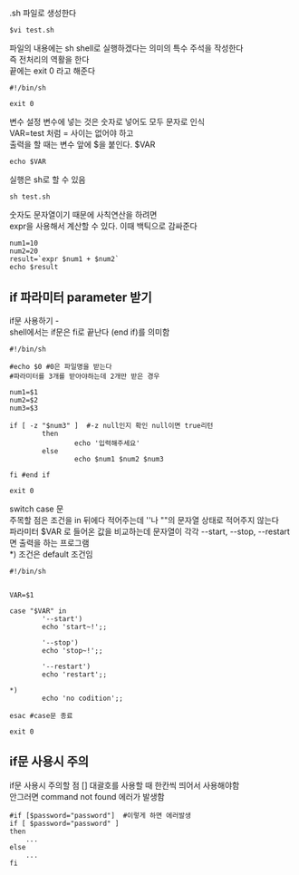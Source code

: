 # 
.sh 파일로 생성한다
```
$vi test.sh
```

파일의 내용에는 sh shell로 실행하겠다는 의미의 특수 주석을 작성한다  
즉 전처리의 역활을 한다   
끝에는 exit 0 라고 해준다

```
#!/bin/sh

exit 0
```

변수 설정
변수에 넣는 것은 숫자로 넣어도 모두 문자로 인식  
VAR=test 처럼 = 사이는 없어야 하고   
출력을 할 때는 변수 앞에 $을 붙인다. $VAR
```
echo $VAR
```

실행은 sh로 할 수 있음
```
sh test.sh
```

숫자도 문자열이기 때문에 사칙연산을 하려면  
expr을 사용해서 계산할 수 있다. 이때 백틱으로 감싸준다
```
num1=10
num2=20
result=`expr $num1 + $num2`
echo $result
```

## if  파라미터 parameter 받기

if문 사용하기 -   
shell에서는 if문은 fi로 끝난다 (end if)를 의미함
```shell
#!/bin/sh

#echo $0 #0은 파일명을 받는다
#파라미터를 3개를 받아야하는데 2개만 받은 경우

num1=$1
num2=$2
num3=$3

if [ -z "$num3" ]  #-z null인지 확인 null이면 true리턴 
        then
                echo '입력해주세요'
        else
                echo $num1 $num2 $num3

fi #end if

exit 0
```


switch case 문   
주목할 점은 조건을 in 뒤에다 적어주는데 ''나 ""의 문자열 상태로 적어주지 않는다  
파라미터 $VAR 로 들어온 값을 비교하는데 문자열이 각각 --start, --stop, --restart면 출력을 하는 프로그램  
*) 조건은 default 조건임
```shell
#!/bin/sh


VAR=$1

case "$VAR" in
        '--start')
        echo 'start~!';;

        '--stop')
        echo 'stop~!';;

        '--restart')
        echo 'restart';;

*)
        echo 'no codition';;

esac #case문 종료

exit 0

```

## if문 사용시 주의

if문 사용시 주의할 점 [] 대괄호를 사용할 때 한칸씩 띄어서 사용해야함  
안그러면 command not found 에러가 발생함
```
#if [$password="password"]  #이렇게 하면 에러발생
if [ $password="password" ]
then
    ...
else 
    ...
fi
```
